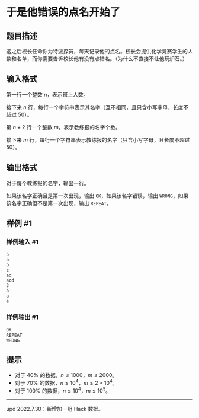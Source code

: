 # 于是他错误的点名开始了

## 题目描述

这之后校长任命你为特派探员，每天记录他的点名。校长会提供化学竞赛学生的人数和名单，而你需要告诉校长他有没有点错名。（为什么不直接不让他玩炉石。）

## 输入格式

第一行一个整数 $n$，表示班上人数。

接下来 $n$ 行，每行一个字符串表示其名字（互不相同，且只含小写字母，长度不超过 $50$）。

第 $n+2$ 行一个整数 $m$，表示教练报的名字个数。

接下来 $m$ 行，每行一个字符串表示教练报的名字（只含小写字母，且长度不超过 $50$）。

## 输出格式

对于每个教练报的名字，输出一行。

如果该名字正确且是第一次出现，输出 `OK`，如果该名字错误，输出 `WRONG`，如果该名字正确但不是第一次出现，输出 `REPEAT`。

## 样例 #1

### 样例输入 #1
```
5  
a
b
c
ad
acd
3
a
a
e
```

### 样例输出 #1

```
OK
REPEAT
WRONG
```

## 提示

- 对于 $40\%$ 的数据，$n\le 1000$，$m\le 2000$。
- 对于 $70\%$ 的数据，$n\le 10^4$，$m\le 2\times 10^4$。
- 对于 $100\%$ 的数据，$n\le 10^4$，$m≤10^5$。

---

$\text{upd 2022.7.30}$：新增加一组 Hack 数据。
